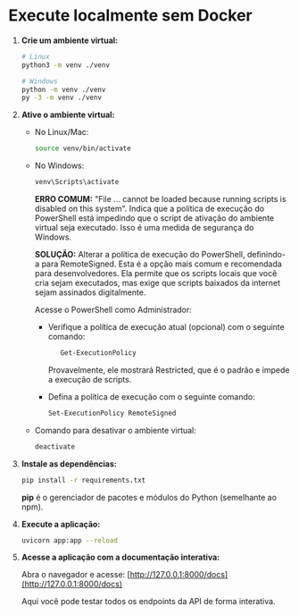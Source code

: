 # Execute localmente sem Docker

1. **Crie um ambiente virtual:**

   ```sh
   # Linux
   python3 -m venv ./venv

   # Windows
   python -m venv ./venv
   py -3 -m venv ./venv
   ```

2. **Ative o ambiente virtual:**

   - No Linux/Mac:

     ```sh
     source venv/bin/activate
     ```

   - No Windows:

     ```sh
     venv\Scripts\activate
     ```

     **ERRO COMUM:** "File ... cannot be loaded because running scripts is disabled on this system".
     Indica que a política de execução do PowerShell está impedindo que o script de ativação do ambiente virtual seja executado. Isso é uma medida de segurança do Windows.

     **SOLUÇÃO:** Alterar a política de execução do PowerShell, definindo-a para RemoteSigned. Esta é a opção mais comum e recomendada para desenvolvedores. Ela permite que os scripts locais que você cria sejam executados, mas exige que scripts baixados da internet sejam assinados digitalmente.

      Acesse o PowerShell como Administrador:

      - Verifique a política de execução atual (opcional) com o seguinte comando:

         ```sh
            Get-ExecutionPolicy
         ```

         Provavelmente, ele mostrará Restricted, que é o padrão e impede a execução de scripts.

      - Defina a política de execução com o seguinte comando:

         ```sh
         Set-ExecutionPolicy RemoteSigned
         ```

   - Comando para desativar o ambiente virtual:

      ```sh
     deactivate
     ```

3. **Instale as dependências:**

   ```sh
   pip install -r requirements.txt
   ```

   **pip** é o gerenciador de pacotes e módulos do Python (semelhante ao npm).

4. **Execute a aplicação:**

   ```sh
   uvicorn app:app --reload
   ```

5. **Acesse a aplicação com a documentação interativa:**

   Abra o navegador e acesse: [http://127.0.0.1:8000/docs](http://127.0.0.1:8000/docs)

   Aqui você pode testar todos os endpoints da API de forma interativa.
